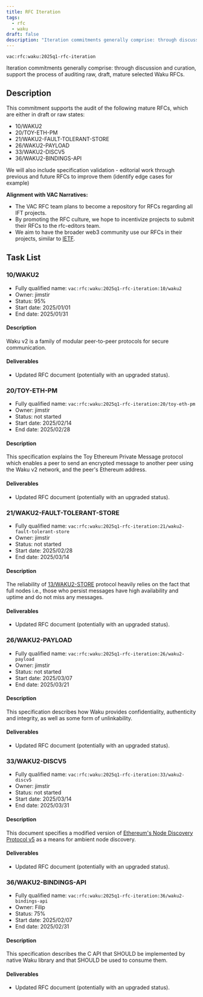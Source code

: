 ```yaml
---
title: RFC Iteration
tags:
  - rfc
  - waku
draft: false
description: "Iteration commitments generally comprise: through discussion and curation, support the process of auditing raw, draft, mature selected Waku RFCs."
---
```


`vac:rfc:waku:2025q1-rfc-iteration`

Iteration commitments generally comprise:
through discussion and curation,
support the process of auditing raw, draft, mature selected Waku RFCs.

## Description

This commitment supports the audit of the following mature RFCs, which are 
either in draft or raw states:
- 10/WAKU2 
- 20/TOY-ETH-PM
- 21/WAKU2-FAULT-TOLERANT-STORE
- 26/WAKU2-PAYLOAD
- 33/WAKU2-DISCV5
- 36/WAKU2-BINDINGS-API

We will also include specification validation - 
editorial work through previous and future RFCs to improve them
(identify edge cases for example)

**Alignment with VAC Narratives:**

- The VAC RFC team plans to become a repository
for RFCs regarding all IFT 
  projects.
- By promoting the RFC culture,
we hope to incentivize projects to submit their RFCs
to the rfc-editors team.
- We aim to have the broader web3 community use our RFCs
in their projects, similar to [IETF](https://www.ietf.org/).

## Task List

### 10/WAKU2

- Fully qualified name: 
  `vac:rfc:waku:2025q1-rfc-iteration:10/waku2`
- Owner: jimstir
- Status: 95%
- Start date: 2025/01/01
- End date: 2025/01/31

#### Description

Waku v2 is a family of modular peer-to-peer protocols for secure communication.

#### Deliverables

- Updated RFC document (potentially with an upgraded status).


### 20/TOY-ETH-PM

- Fully qualified name: 
  `vac:rfc:waku:2025q1-rfc-iteration:20/toy-eth-pm`
- Owner: jimstir
- Status: not started
- Start date: 2025/02/14
- End date: 2025/02/28

#### Description

This specification explains the Toy Ethereum Private Message protocol
which enables a peer to send an encrypted message to another peer
using the Waku v2 network, and the peer's Ethereum address.

#### Deliverables

- Updated RFC document (potentially with an upgraded status).


### 21/WAKU2-FAULT-TOLERANT-STORE

- Fully qualified name: 
  `vac:rfc:waku:2025q1-rfc-iteration:21/waku2-fault-tolerant-store`
- Owner: jimstir
- Status: not started
- Start date: 2025/02/28
- End date: 2025/03/14

#### Description

The reliability of [13/WAKU2-STORE](https://rfc.vac.dev/waku/standards/core/13/store) protocol heavily relies on the fact
that full nodes i.e., those who persist messages have high availability
and uptime and do not miss any messages.

#### Deliverables

- Updated RFC document (potentially with an upgraded status).


### 26/WAKU2-PAYLOAD

- Fully qualified name: 
  `vac:rfc:waku:2025q1-rfc-iteration:26/waku2-payload`
- Owner: jimstir
- Status: not started
- Start date: 2025/03/07
- End date: 2025/03/21

#### Description

This specification describes how Waku provides confidentiality, authenticity
and integrity, as well as some form of unlinkability.

#### Deliverables

- Updated RFC document (potentially with an upgraded status).


### 33/WAKU2-DISCV5

- Fully qualified name: 
  `vac:rfc:waku:2025q1-rfc-iteration:33/waku2-discv5`
- Owner: jimstir
- Status: not started
- Start date: 2025/03/14
- End date: 2025/03/31

#### Description

This document specifies a modified version of [Ethereum's Node Discovery Protocol v5](https://github.com/ethereum/devp2p/blob/master/discv5/discv5.md)
as a means for ambient node discovery.

#### Deliverables

- Updated RFC document (potentially with an upgraded status).


### 36/WAKU2-BINDINGS-API

- Fully qualified name: 
  `vac:rfc:waku:2025q1-rfc-iteration:36/waku2-bindings-api`
- Owner: Filip
- Status: 75%
- Start date: 2025/02/07
- End date: 2025/02/31

#### Description

This specification describes the C API that SHOULD be implemented by native Waku library
and that SHOULD be used to consume them.

#### Deliverables

- Updated RFC document (potentially with an upgraded status).
